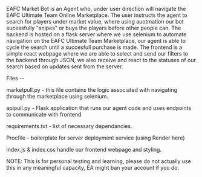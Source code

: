 EAFC Market Bot is an Agent who, under user direction will navigate the EAFC Ultimate Team Online Marketplace. The user instructs the agent to search for players under market value, where using auotmation our bot sucessfully "snipes" or buys the players before other people can.
The backend is hosted on a flask server where we use selenium to automate navigation on the EAFC Ultimate Team Marketplace, our agent is able to cycle the search until a succesfull purchase is made.
The frontend is a simple react webpage where we are able to select and send our filters to the backend through JSON, we also receive and react to the statuses of our search based on updates sent from the server.

Files --

marketpull.py - this file contains the logic associated with navigating through the marketplace using selenium.

apipull.py - Flask application that runs our agent code and uses endpoints to communicate with frontend

requirements.txt - list of necessary dependancies.

Procfile - boilerplate for server deployment service (using Render here)

index.js & index.css handle our frontend webpage and styling.

NOTE: This is for personal testing and learning, please do not actually use this in any meaningful capacity, EA might ban your account if you do.


